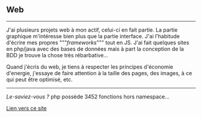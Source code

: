 ## Web

---

J'ai plusieurs projets web à mon actif, celui-ci en fait partie. La partie graphique m'intéresse bien plus que la partie interface. J'ai l'habitude d'écrire mes propres """*frameworks*""" tout en JS. J'ai fait quelques sites en php/java avec des bases de données mais à part la conception de la BDD je trouve la chose très rébarbative...

Quand j'écris du web, je tiens à respecter les principes d'économie d'energie, j'essaye de faire attention à la taille des pages, des images, à ce qui peut être optimisé, etc.

---

*Le-saviez-vous ?* php possède 3452 fonctions hors namespace...

[Lien vers ce site](https://acalais.fr)
